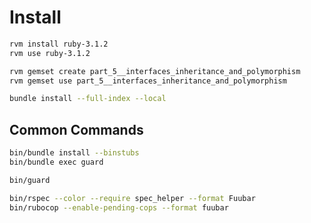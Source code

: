 # Install

```bash
rvm install ruby-3.1.2
rvm use ruby-3.1.2

rvm gemset create part_5__interfaces_inheritance_and_polymorphism
rvm gemset use part_5__interfaces_inheritance_and_polymorphism

bundle install --full-index --local
```

## Common Commands

```bash
bin/bundle install --binstubs
bin/bundle exec guard
```

```bash
bin/guard

bin/rspec --color --require spec_helper --format Fuubar
bin/rubocop --enable-pending-cops --format fuubar
```